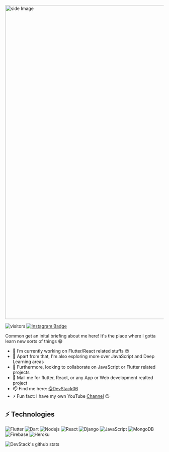 <!-- <h1 align="center"> Hey there! I'm Balram Rathore <img src="https://media.giphy.com/media/hvRJCLFzcasrR4ia7z/giphy.gif" width="25px"/></h1> -->

<img src="https://github.com/santanu-bej/santanu-bej/blob/main/my-video.gif" alt="side Image" align="center" width="1000" height="auto" />

![visitors](https://visitor-badge-reloaded.herokuapp.com/badge?page_id=DevStack06.DevStack06&color=00cf00)
[![Instagram Badge](https://img.shields.io/badge/-DevStack06-yellow?style=flat-square&logo=instagram&logoColor=black&link=https://www.instagram.com/devstack06/)](https://www.instagram.com/devstack06/)

Common get an inital briefing about me here! It's the place where I gotta learn new sorts of things :grin:

- 🔭 I’m currently working on Flutter/React related stuffs :wink:
- 🌱 Apart from that, I'm also exploring more over JavaScript and Deep Learning areas
- 👯 Furthermore, looking to collaborate on JavaScript or Flutter related projects
- 💬 Mail me for flutter, React, or any App or Web development realted project
- 📫 Find me here: [@DevStack06](https://twitter.com/DevStack06)
- ⚡ Fun fact: I have my own YouTube [Channel](http://www.youtube.com/c/DevStack) :wink:


## ⚡ Technologies
![Flutter](https://img.shields.io/badge/-Flutter-teal?style=flat-square&logo=Flutter)
![Dart](https://img.shields.io/badge/-Dart-E34F26?style=flat-square&logo=Dart)
![Nodejs](https://img.shields.io/badge/-Nodejs-black?style=flat-square&logo=Node.js)
![React](https://img.shields.io/badge/-React-black?style=flat-square&logo=react)
![Django](https://img.shields.io/badge/-Django-black?style=flat-square&logo=Django)
![JavaScript](https://img.shields.io/badge/-JavaScript-black?style=flat-square&logo=javascript)
![MongoDB](https://img.shields.io/badge/-MongoDB-black?style=flat-square&logo=mongodb)
![Firebase](https://img.shields.io/badge/-FireBase-005571?style=flat-square&logo=firebase)
![Heroku](https://img.shields.io/badge/-Heroku-430098?style=flat-square&logo=heroku)



![DevStack's github stats](https://github-readme-stats.vercel.app/api?username=santanu-bej)
